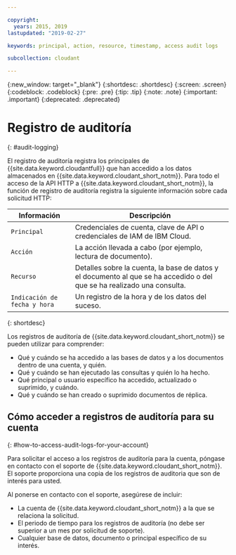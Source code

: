 ```yaml
---

copyright:
  years: 2015, 2019
lastupdated: "2019-02-27"

keywords: principal, action, resource, timestamp, access audit logs

subcollection: cloudant

---
```


{:new_window: target="_blank"}
{:shortdesc: .shortdesc}
{:screen: .screen}
{:codeblock: .codeblock}
{:pre: .pre}
{:tip: .tip}
{:note: .note}
{:important: .important}
{:deprecated: .deprecated}

<!-- Acrolinx: 2017-05-10 -->

# Registro de auditoría
{: #audit-logging}

El registro de auditoría registra los principales de {{site.data.keyword.cloudantfull}} que han
accedido a los datos almacenados en {{site.data.keyword.cloudant_short_notm}}. Para todo el acceso de la API HTTP
a {{site.data.keyword.cloudant_short_notm}}, la función de registro de auditoría
registra la siguiente información sobre cada solicitud HTTP:

Información | Descripción
------------|------------
`Principal` | Credenciales de cuenta, clave de API o credenciales de IAM de IBM Cloud.
`Acción` | La acción llevada a cabo (por ejemplo, lectura de documento).
`Recurso` | Detalles sobre la cuenta, la base de datos y el documento al que se ha accedido o del que se ha realizado una consulta.
`Indicación de fecha y hora` | Un registro de la hora y de los datos del suceso. 
{: shortdesc}

Los registros de auditoría de {{site.data.keyword.cloudant_short_notm}} se pueden utilizar para comprender:

- Qué y cuándo se ha accedido a las bases de datos y a los documentos dentro de una cuenta, y quién.
- Qué y cuándo se han ejecutado las consultas y quién lo ha hecho.
- Qué principal o usuario específico ha accedido, actualizado o suprimido, y cuándo.
- Qué y cuándo se han creado o suprimido documentos de réplica.


## Cómo acceder a registros de auditoría para su cuenta
{: #how-to-access-audit-logs-for-your-account}

Para solicitar el acceso a los registros de auditoría para la cuenta, póngase en contacto
con el soporte de {{site.data.keyword.cloudant_short_notm}}. El soporte proporciona una copia de los registros de auditoria que son de interés para usted.

Al ponerse en contacto con el soporte, asegúrese de incluir:

- La cuenta de {{site.data.keyword.cloudant_short_notm}} a la que se relaciona la solicitud.
- El periodo de tiempo para los registros de auditoría (no debe ser superior a un mes por solicitud de soporte).
- Cualquier base de datos, documento o principal específico de su interés.
